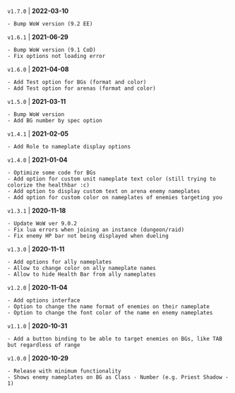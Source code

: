 `v1.7.0` | __2022-03-10__

    - Bump WoW version (9.2 EE)

`v1.6.1` | __2021-06-29__

    - Bump WoW version (9.1 CoD)
    - Fix options not loading error

`v1.6.0` | __2021-04-08__

    - Add Test option for BGs (format and color)
    - Add Test option for arenas (format and color)

`v1.5.0` | __2021-03-11__

    - Bump WoW version
    - Add BG number by spec option

`v1.4.1` | __2021-02-05__

    - Add Role to nameplate display options

`v1.4.0` | __2021-01-04__

    - Optimize some code for BGs
    - Add option for custom unit nameplate text color (still trying to colorize the healthbar :c)
    - Add option to display custom text on arena enemy nameplates
    - Add option for custom color on nameplates of enemies targeting you

`v1.3.1` | __2020-11-18__

    - Update WoW ver 9.0.2
    - Fix lua errors when joining an instance (dungeon/raid)
    - Fix enemy HP bar not being displayed when dueling

`v1.3.0` | __2020-11-11__

    - Add options for ally nameplates
    - Allow to change color on ally nameplate names
    - Allow to hide Health Bar from ally nameplates

`v1.2.0` | __2020-11-04__

    - Add options interface
    - Option to change the name format of enemies on their nameplate
    - Option to change the font color of the name en enemy nameplates

`v1.1.0` | __2020-10-31__

    - Add a button binding to be able to target enemies on BGs, like TAB but regardless of range

`v1.0.0` | __2020-10-29__

    - Release with minimum functionality
    - Shows enemy nameplates on BG as Class - Number (e.g. Priest Shadow - 1)
